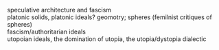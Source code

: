 speculative architecture and fascism  
platonic solids, platonic ideals? geomotry; spheres (femilnist critiques of spheres)  
fascism/authoritarian ideals  
utopoian ideals, the domination of utopia, the utopia/dystopia dialectic  
